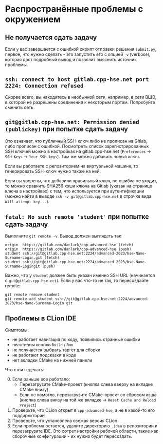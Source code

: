 # Распространённые проблемы с окружением

## Не получается сдать задачу

Если у вас завершается с ошибкой скрипт отправки решения `submit.py`, первое, что нужно сделать - это запустить его с опцией `-v` (verbose), которая даст подробный вывод и позволит выяснить источник проблемы.

## `ssh: connect to host gitlab.cpp-hse.net port 2224: Connection refused`

Скорее всего, вы находитесь в необычной сети, например, в сети ВШЭ, в которой не разрешены соединения к некоторым портам. Попробуйте сменить сеть.

## `git@gitlab.cpp-hse.net: Permission denied (publickey)` при попытке сдать задачу

Это означает, что публичный SSH-ключ либо не прописан на Gitlab, либо прописан с ошибкой. Посмотреть список зарегистрированных SSH ключей можно в настройках на gitlab.cpp-hse.net (`Preferences` -> `SSH Keys` -> `Your SSH keys`). Там же можно добавить новый ключ.

Если вы работаете с репозиторием на виртуальной машине, то генерировать SSH-ключ нужно также на ней.

Если вы уверены, что добавили правильный ключ, но ошибка не уходит, то можно сравнить SHA256 хэши ключа на Gitlab (указан на странице ключа в настройках) с тем, что используется при аутентификации (можно найти в выводе `ssh -v git@gitlab.cpp-hse.net` в строчке вида `Will attempt key...`).

## `fatal: No such remote 'student'` при попытке сдать задачу

Выполните `git remote -v`. Вывод должен выглядеть так:

```
origin  https://gitlab.com/danlark/cpp-advanced-hse (fetch)
origin  https://gitlab.com/danlark/cpp-advanced-hse (push)
student ssh://git@gitlab.cpp-hse.net:2224/advanced-2023/hse-Name-Surname-Login.git (fetch)
student ssh://git@gitlab.cpp-hse.net:2224/advanced-2023/hse-Name-Surname-Logingit (push)
```

Важно, что у `student` должен быть указан именно SSH URL (начинается с `git@gitlab.cpp-hse.net`). Если у вас что-то не так, то пересоздайте remote:
```
git remote remove student
git remote add student ssh://git@gitlab.cpp-hse.net:2224/advanced-2023/hse-Name-Surname-Login.git
```

## Проблемы в CLion IDE

Симптомы:
* не работает навигация по коду, появились странные ошибки
* неактивны кнопки `Build` / `Run`
* не получается выбрать таргет для сборки
* не работают подсказки в коде
* нет вкладки CMake на нижней панели

Что стоит сделать:

0. Если раньше все работало:
    * Перезагрузите CMake-проект (кнопка слева вверху на вкладке CMake внизу)
    * Если не помогло, перезагрузите CMake-проект со сбросом кэша (кнопка слева внизу на той же вкладке -> `Reset Cache and Reload Project`)
1. Проверьте, что CLion открыт в `cpp-advanced-hse`, а не в какой-то его поддиректории
2. Проверьте, что установлена свежая версия CLion
3. Если проблема остается, удалите директорию `.idea` в репозитории и перезагрузите IDE. Это сотрет настройки рабочей области, такие как сборочные конфигурации - их нужно будет пересоздать.

